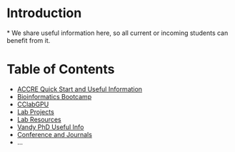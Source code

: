 # Introduction

\* We share useful information here, so all current or incoming students can benefit from it.

# Table of Contents
- [ACCRE Quick Start and Useful Information](ACCRE%20Quick%20Start/)
- [Bioinformatics Bootcamp](Bioinformatics%20Bootcamp/)
- [CClabGPU](CClabGPU/)
- [Lab Projects](Lab%20Projects/)
- [Lab Resources](Lab%20Resources/)
- [Vandy PhD Useful Info](Vandy%20PhD%20Useful%20Info/)
- [Conference and Journals](Conference%20and%20Journals/)
- ...
